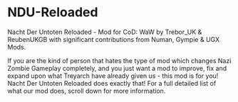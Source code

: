 # NDU-Reloaded
Nacht Der Untoten Reloaded - Mod for CoD: WaW by Trebor_UK & ReubenUKGB with significant contributions from Numan, Gympie & UGX Mods.

If you are the kind of person that hates the type of mod which changes Nazi Zombie Gameplay completely, and you just want a mod to improve, fix and expand upon what Treyarch have already given us - this mod is for you! Nacht Der Untoten Reloaded does exactly that! For a full detailed list of what our mod does, scroll down for more information.
